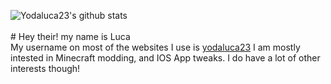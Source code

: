 ![Yodaluca23's github stats](https://github-readme-stats.vercel.app/api?username=yodaluca23&theme=tokyonight&show_icons=true)<br/>
<br/># Hey their! my name is Luca<br/>
My username on most of the websites I use is [yodaluca23](https://github.com/yodaluca23) I am mostly intested in Minecraft modding, and IOS App tweaks. I do have a lot of other interests though!
